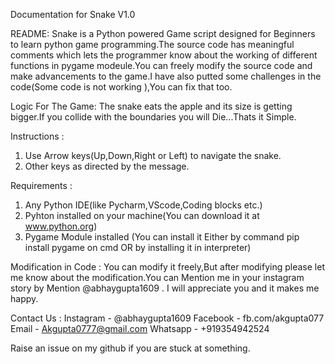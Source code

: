 Documentation for Snake V1.0 

README:
Snake is a Python powered Game script designed for Beginners to learn python game programming.The source code has meaningful comments which
lets the programmer know about the working of different functions in pygame modeule.You can freely modify the source code and make 
advancements to the game.I have also putted some challenges in the code(Some code is not working ),You can fix that too.

Logic For The Game:
The snake eats the apple and its size is getting bigger.If you collide with the boundaries you will Die...Thats it Simple.

Instructions :
1. Use Arrow keys(Up,Down,Right or Left) to navigate the snake. 
2. Other keys as directed by the message.

Requirements :
1. Any Python IDE(like Pycharm,VScode,Coding blocks etc.)
2. Pyhton installed on your machine(You can download it at www.python.org)
3. Pygame Module installed (You can install it Either by command pip install pygame on cmd OR by installing it in interpreter)

Modification in Code :
You can modify it freely,But after modifying please let me know about the modification.You can Mention me in your instagram story
by Mention @abhaygupta1609 . I will appreciate you and it makes me happy.

Contact Us :
Instagram - @abhaygupta1609
Facebook - fb.com/akgupta077
Email - Akgupta0777@gmail.com
Whatsapp - +919354942524

Raise an issue on my github if you are stuck at something.
